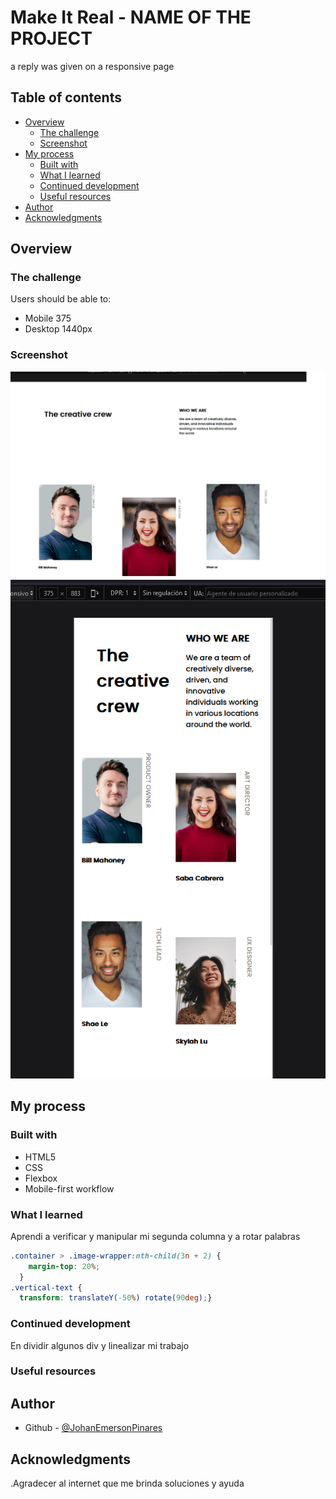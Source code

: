 # Make It Real - NAME OF THE PROJECT

a reply was given on a responsive page

## Table of contents

- [Overview](#overview)
  - [The challenge](#the-challenge)
  - [Screenshot](#screenshot)
- [My process](#my-process)
  - [Built with](#built-with)
  - [What I learned](#what-i-learned)
  - [Continued development](#continued-development)
  - [Useful resources](#useful-resources)
- [Author](#author)
- [Acknowledgments](#acknowledgments)


## Overview

### The challenge

Users should be able to:

- Mobile 375
- Desktop 1440px

### Screenshot

![](./Desktop.png)
![](./mobile.png)


## My process

### Built with

- HTML5
- CSS
- Flexbox
- Mobile-first workflow

### What I learned

Aprendi a verificar y manipular mi segunda columna y a rotar palabras


```css
.container > .image-wrapper:nth-child(3n + 2) {
    margin-top: 20%;
  }
.vertical-text {
  transform: translateY(-50%) rotate(90deg);}
```

### Continued development
En dividir algunos div y linealizar mi trabajo

### Useful resources

## Author

- Github - [@JohanEmersonPinares](https://github.com/JohanEmersonPinares)



## Acknowledgments
.Agradecer al internet que me brinda soluciones y ayuda
